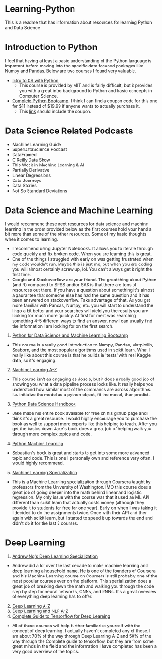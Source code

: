 # Learning-Python
This is a readme that has information about resources for learning Python and Data Science


# Introduction to Python

I feel that having at least a basic understanding of the Python language is important before moving into the specific data focused packages like Numpy and Pandas. Below are two courses I found very valuable. 

- [Intro to CS with Python](https://www.edx.org/course/introduction-computer-science-mitx-6-00-1x-11)
  - This course is provided by MIT and is fairly difficult, but it provides you with a great intro background to Python and basic concepts in Computer Science.
- [Complete Python Bootcamp](https://www.udemy.com/complete-python-bootcamp/). I think I can find a coupon code for this one for $11 instead of $19.99 if anyone wants to actually purchase it. 
  - This [link](https://www.udemy.com/complete-python-bootcamp/?couponCode=CURRENT_STU_COMPY) should include the coupon. 


# Data Science Related Podcasts

- Machine Learning Guide
- SuperDataScience Podcast
- DataFramed
- O'Reilly Data Show
- This Week in Machine Learning & AI
- Partially Derivative
- Linear Degressions
- Data Journeys
- Data Stories
- Not So Standard Deviations

# Data Science and Machine Learning

I would recommend these next resources for data science and machine learning in the order provided below as the first courses hold your hand a bit more than some of the other resources. Some of my basic thoughts when it comes to learning. 

- I recommend using Jupyter Notebooks. It allows you to iterate through code quickly and fix broken code. When you are learning this is great. 
- One of the things I struggled with early on was getting frustrated when my code wouldn't run. Maybe this is just me, but when you are coding you will almost certainly screw up, lol. You can't always get it right the first time. 
- Google and Stackoverflow are your friend. The great thing about Python (and R) compared to SPSS and/or SAS is that there are tons of resources out there. If you have a question about something it's almost a gaurantee that someone else has had the same question and it has been answered on stackoverflow. Take advantage of that. As you get more familiar with Pandas, Numpy, etc. you will start to understand the lingo a bit better and your searches will yield you the results you are looking for much more quickly. At first for me it was searching something 4-5 different ways to find an answer, now I can usually find the information I am looking for on the first search. 

1. [Python for Data Science and Machine Learning Bootcamp](https://www.udemy.com/python-for-data-science-and-machine-learning-bootcamp/?couponCode=CURRENT_PY_DS_ML)
  - This course is a really good introduction to Numpy, Pandas, Matplotlib, Seaborn, and the most popular algorithms used in scikit learn. What I really like about this course is that he builds in 'tests' with real Kaggle data, so it's engaging. 
2. [Machine Learning A-Z](https://www.udemy.com/machinelearning/)
  - This course isn't as engaging as Jose's, but it does a really good job of showing you what a data pipeline process looks like. It really helps you understand how similar most of the commands are across algorithms. I.e. initialize the model as a python object, fit the model, then predict. 
3. [Python Data Science Handbook](https://jakevdp.github.io/PythonDataScienceHandbook/)
  - Jake made his entire book available for free on his github page and I think it's a great resource. I would highly encourage you to purchase the book as well to support more experts like this helping to teach. After you get the basics down Jake's book does a great job of helping walk you through more complex topics and code. 
 4. [Python Machine Learning](https://github.com/rasbt/python-machine-learning-book-2nd-edition#whats-new-in-the-second-edition-from-the-first-edition)
   - Sebastian's book is great and starts to get into some more advanced topic and code. This is one I personally own and reference very often. I would highly recommend. 
 5. [Machine Learning Specialization](https://www.coursera.org/specializations/machine-learning)
   - This is a Machine Learning specialization through Coursera taught by professors from the University of Washington. IMO this course does a great job of going deeper into the math behind linear and logistic regression. My only issue with the course was that it used an ML API different than scikit learn that actually costs money (although they provide it to students for free for one year). Early on when I was taking it I decided to do the assignments twice. Once with their API and then again with scikit learn, but I started to speed it up towards the end and didn't do it for the last 2 courses. 
   
 # Deep Learning
 
1. [Andrew Ng's Deep Learning Specialization](https://www.coursera.org/specializations/deep-learning)
  - Andrew did a lot over the last decade to make machine learning and deep learning a household name. He is one of the founders of Coursera and his Machine Learning course on Coursera is still probably one of the most popular courses ever on the platform. This specialization does a great job of breaking down the math and walking you through the code step by step for neural networks, CNNs, and RNNs. It's a great overview of everything deep learning has to offer. 
2. [Deep Learning A-Z](https://www.udemy.com/deeplearning/)
3. [Deep Learning and NLP A-Z](https://www.udemy.com/chatbot/)
4. [Complete Guide to Tensorflow for Deep Learning](https://www.udemy.com/complete-guide-to-tensorflow-for-deep-learning-with-python/)
  - All of these courses will help further familiarize yourself with the concept of deep learning. I actually haven't completed any of these. I am about 70% of the way through Deep Learning A-Z and 50% of the way through the Complete guide to tensorflow, but they are from some great minds in the field and the information I have completed has been a very good overview of the topics. 
